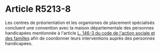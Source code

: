 # Article R5213-8

Les centres de préorientation et les organismes de placement spécialisés concluent une convention avec la maison départementale des personnes handicapées mentionnée à l'article [L. 146-3 du code de l'action sociale et des familles][1] afin de coordonner leurs interventions auprès des personnes handicapées.

 [1]: /affichCodeArticle.do?cidTexte=LEGITEXT000006074069&idArticle=LEGIARTI000006796666&dateTexte=&categorieLien=cid